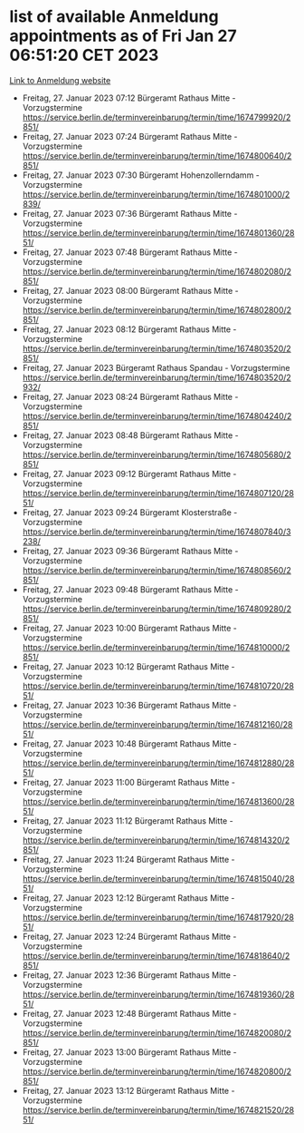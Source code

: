 # list of available Anmeldung appointments as of Fri Jan 27 06:51:20 CET 2023
[Link to Anmeldung website](https://service.berlin.de/terminvereinbarung/termin/tag.php?termin=0&anliegen[]=120686&dienstleisterlist=122210,122217,327316,122219,327312,122227,327314,122231,327346,122243,327348,122252,329742,122260,329745,122262,329748,122254,329751,122271,327278,122273,327274,122277,327276,330436,122280,327294,122282,327290,122284,327292,327539,122291,327270,122285,327266,122286,327264,122296,327268,150230,329760,122301,327282,122297,327286,122294,327284,122312,329763,122314,329775,122304,327330,122311,327334,122309,327332,122281,327352,122279,329772,122276,327324,122274,327326,122267,329766,122246,327318,122251,327320,122257,327322,122208,327298,122226,327300,121362,121364&herkunft=http%3A%2F%2Fservice.berlin.de%2Fdienstleistung%2F120686%2F)
- Freitag, 27. Januar 2023 07:12 Bürgeramt Rathaus Mitte - Vorzugstermine https://service.berlin.de/terminvereinbarung/termin/time/1674799920/2851/
- Freitag, 27. Januar 2023 07:24 Bürgeramt Rathaus Mitte - Vorzugstermine https://service.berlin.de/terminvereinbarung/termin/time/1674800640/2851/
- Freitag, 27. Januar 2023 07:30 Bürgeramt Hohenzollerndamm - Vorzugstermine https://service.berlin.de/terminvereinbarung/termin/time/1674801000/2839/
- Freitag, 27. Januar 2023 07:36 Bürgeramt Rathaus Mitte - Vorzugstermine https://service.berlin.de/terminvereinbarung/termin/time/1674801360/2851/
- Freitag, 27. Januar 2023 07:48 Bürgeramt Rathaus Mitte - Vorzugstermine https://service.berlin.de/terminvereinbarung/termin/time/1674802080/2851/
- Freitag, 27. Januar 2023 08:00 Bürgeramt Rathaus Mitte - Vorzugstermine https://service.berlin.de/terminvereinbarung/termin/time/1674802800/2851/
- Freitag, 27. Januar 2023 08:12 Bürgeramt Rathaus Mitte - Vorzugstermine https://service.berlin.de/terminvereinbarung/termin/time/1674803520/2851/
- Freitag, 27. Januar 2023  Bürgeramt Rathaus Spandau - Vorzugstermine https://service.berlin.de/terminvereinbarung/termin/time/1674803520/2932/
- Freitag, 27. Januar 2023 08:24 Bürgeramt Rathaus Mitte - Vorzugstermine https://service.berlin.de/terminvereinbarung/termin/time/1674804240/2851/
- Freitag, 27. Januar 2023 08:48 Bürgeramt Rathaus Mitte - Vorzugstermine https://service.berlin.de/terminvereinbarung/termin/time/1674805680/2851/
- Freitag, 27. Januar 2023 09:12 Bürgeramt Rathaus Mitte - Vorzugstermine https://service.berlin.de/terminvereinbarung/termin/time/1674807120/2851/
- Freitag, 27. Januar 2023 09:24 Bürgeramt Klosterstraße - Vorzugstermine https://service.berlin.de/terminvereinbarung/termin/time/1674807840/3238/
- Freitag, 27. Januar 2023 09:36 Bürgeramt Rathaus Mitte - Vorzugstermine https://service.berlin.de/terminvereinbarung/termin/time/1674808560/2851/
- Freitag, 27. Januar 2023 09:48 Bürgeramt Rathaus Mitte - Vorzugstermine https://service.berlin.de/terminvereinbarung/termin/time/1674809280/2851/
- Freitag, 27. Januar 2023 10:00 Bürgeramt Rathaus Mitte - Vorzugstermine https://service.berlin.de/terminvereinbarung/termin/time/1674810000/2851/
- Freitag, 27. Januar 2023 10:12 Bürgeramt Rathaus Mitte - Vorzugstermine https://service.berlin.de/terminvereinbarung/termin/time/1674810720/2851/
- Freitag, 27. Januar 2023 10:36 Bürgeramt Rathaus Mitte - Vorzugstermine https://service.berlin.de/terminvereinbarung/termin/time/1674812160/2851/
- Freitag, 27. Januar 2023 10:48 Bürgeramt Rathaus Mitte - Vorzugstermine https://service.berlin.de/terminvereinbarung/termin/time/1674812880/2851/
- Freitag, 27. Januar 2023 11:00 Bürgeramt Rathaus Mitte - Vorzugstermine https://service.berlin.de/terminvereinbarung/termin/time/1674813600/2851/
- Freitag, 27. Januar 2023 11:12 Bürgeramt Rathaus Mitte - Vorzugstermine https://service.berlin.de/terminvereinbarung/termin/time/1674814320/2851/
- Freitag, 27. Januar 2023 11:24 Bürgeramt Rathaus Mitte - Vorzugstermine https://service.berlin.de/terminvereinbarung/termin/time/1674815040/2851/
- Freitag, 27. Januar 2023 12:12 Bürgeramt Rathaus Mitte - Vorzugstermine https://service.berlin.de/terminvereinbarung/termin/time/1674817920/2851/
- Freitag, 27. Januar 2023 12:24 Bürgeramt Rathaus Mitte - Vorzugstermine https://service.berlin.de/terminvereinbarung/termin/time/1674818640/2851/
- Freitag, 27. Januar 2023 12:36 Bürgeramt Rathaus Mitte - Vorzugstermine https://service.berlin.de/terminvereinbarung/termin/time/1674819360/2851/
- Freitag, 27. Januar 2023 12:48 Bürgeramt Rathaus Mitte - Vorzugstermine https://service.berlin.de/terminvereinbarung/termin/time/1674820080/2851/
- Freitag, 27. Januar 2023 13:00 Bürgeramt Rathaus Mitte - Vorzugstermine https://service.berlin.de/terminvereinbarung/termin/time/1674820800/2851/
- Freitag, 27. Januar 2023 13:12 Bürgeramt Rathaus Mitte - Vorzugstermine https://service.berlin.de/terminvereinbarung/termin/time/1674821520/2851/
